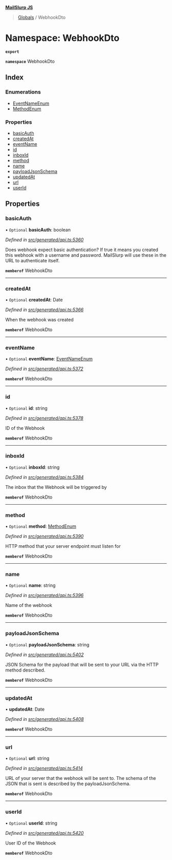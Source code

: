 **[MailSlurp JS](../README.md)**

> [Globals](../README.md) / WebhookDto

# Namespace: WebhookDto

**`export`** 

**`namespace`** WebhookDto

## Index

### Enumerations

* [EventNameEnum](../enums/webhookdto.eventnameenum.md)
* [MethodEnum](../enums/webhookdto.methodenum.md)

### Properties

* [basicAuth](webhookdto.md#basicauth)
* [createdAt](webhookdto.md#createdat)
* [eventName](webhookdto.md#eventname)
* [id](webhookdto.md#id)
* [inboxId](webhookdto.md#inboxid)
* [method](webhookdto.md#method)
* [name](webhookdto.md#name)
* [payloadJsonSchema](webhookdto.md#payloadjsonschema)
* [updatedAt](webhookdto.md#updatedat)
* [url](webhookdto.md#url)
* [userId](webhookdto.md#userid)

## Properties

### basicAuth

• `Optional` **basicAuth**: boolean

*Defined in [src/generated/api.ts:5360](https://github.com/mailslurp/mailslurp-client/blob/d7397d3/src/generated/api.ts#L5360)*

Does webhook expect basic authentication? If true it means you created this webhook with a username and password. MailSlurp will use these in the URL to authenticate itself.

**`memberof`** WebhookDto

___

### createdAt

• `Optional` **createdAt**: Date

*Defined in [src/generated/api.ts:5366](https://github.com/mailslurp/mailslurp-client/blob/d7397d3/src/generated/api.ts#L5366)*

When the webhook was created

**`memberof`** WebhookDto

___

### eventName

• `Optional` **eventName**: [EventNameEnum](../enums/webhookdto.eventnameenum.md)

*Defined in [src/generated/api.ts:5372](https://github.com/mailslurp/mailslurp-client/blob/d7397d3/src/generated/api.ts#L5372)*

**`memberof`** WebhookDto

___

### id

• `Optional` **id**: string

*Defined in [src/generated/api.ts:5378](https://github.com/mailslurp/mailslurp-client/blob/d7397d3/src/generated/api.ts#L5378)*

ID of the Webhook

**`memberof`** WebhookDto

___

### inboxId

• `Optional` **inboxId**: string

*Defined in [src/generated/api.ts:5384](https://github.com/mailslurp/mailslurp-client/blob/d7397d3/src/generated/api.ts#L5384)*

The inbox that the Webhook will be triggered by

**`memberof`** WebhookDto

___

### method

• `Optional` **method**: [MethodEnum](../enums/webhookdto.methodenum.md)

*Defined in [src/generated/api.ts:5390](https://github.com/mailslurp/mailslurp-client/blob/d7397d3/src/generated/api.ts#L5390)*

HTTP method that your server endpoint must listen for

**`memberof`** WebhookDto

___

### name

• `Optional` **name**: string

*Defined in [src/generated/api.ts:5396](https://github.com/mailslurp/mailslurp-client/blob/d7397d3/src/generated/api.ts#L5396)*

Name of the webhook

**`memberof`** WebhookDto

___

### payloadJsonSchema

• `Optional` **payloadJsonSchema**: string

*Defined in [src/generated/api.ts:5402](https://github.com/mailslurp/mailslurp-client/blob/d7397d3/src/generated/api.ts#L5402)*

JSON Schema for the payload that will be sent to your URL via the HTTP method described.

**`memberof`** WebhookDto

___

### updatedAt

•  **updatedAt**: Date

*Defined in [src/generated/api.ts:5408](https://github.com/mailslurp/mailslurp-client/blob/d7397d3/src/generated/api.ts#L5408)*

**`memberof`** WebhookDto

___

### url

• `Optional` **url**: string

*Defined in [src/generated/api.ts:5414](https://github.com/mailslurp/mailslurp-client/blob/d7397d3/src/generated/api.ts#L5414)*

URL of your server that the webhook will be sent to. The schema of the JSON that is sent is described by the payloadJsonSchema.

**`memberof`** WebhookDto

___

### userId

• `Optional` **userId**: string

*Defined in [src/generated/api.ts:5420](https://github.com/mailslurp/mailslurp-client/blob/d7397d3/src/generated/api.ts#L5420)*

User ID of the Webhook

**`memberof`** WebhookDto
